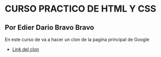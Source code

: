 # CURSO PRACTICO DE HTML Y CSS

## Por Edier Dario Bravo Bravo

En este curso de va a hacer un clon de la pagina principal de Google

- [Link del clon](https://edierbra.github.io/HTML_CSS_Practico/)
